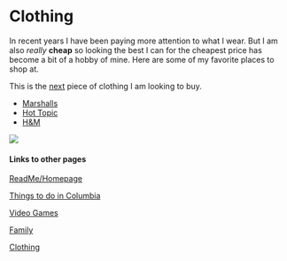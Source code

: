 # Clothing

In recent years I have been paying more attention to what I wear. But I am also *really* **cheap** so looking the best I can for the cheapest price has become a bit of a hobby of mine. Here are some of my favorite places to shop at.

This is the [next](https://cdn.shopify.com/s/files/1/0342/5665/products/PAPHO2095-SSRGOKUBLACKHOOD-PNK-B_1000x1000.jpg?v=1605823317) piece of clothing I am looking to buy.

- [Marshalls](https://www.marshalls.com/us/store/index.jsp)
- [Hot Topic](https://www.hottopic.com)
- [H&M](https://www2.hm.com/en_us/index.html)

![](https://user-images.githubusercontent.com/54389183/101971517-72910680-3bf7-11eb-9aaa-9b211601af22.jpeg)



#### Links to other pages
[ReadMe/Homepage](README.MD) 

[Things to do in Columbia](ThingstodoinColumbia.md)

[Video Games](VideoGames.md)

[Family](Family.md)

[Clothing](Clothing.md)
